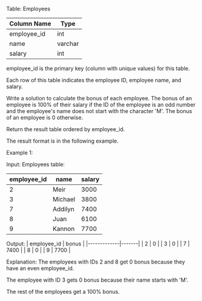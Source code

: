 Table: Employees

| Column Name | Type    |
|-------------|---------|
| employee_id | int     |
| name        | varchar |
| salary      | int     |

employee_id is the primary key (column with unique values) for this table.

Each row of this table indicates the employee ID, employee name, and salary.
 

Write a solution to calculate the bonus of each employee. The bonus of an employee is 100% of their salary if the ID of the employee is an odd number and the employee's name does not start with the character 'M'. The bonus of an employee is 0 otherwise.

Return the result table ordered by employee_id.

The result format is in the following example.

Example 1:

Input: 
Employees table:

| employee_id | name    | salary |
|-------------|---------|--------|
| 2           | Meir    | 3000   |
| 3           | Michael | 3800   |
| 7           | Addilyn | 7400   |
| 8           | Juan    | 6100   |
| 9           | Kannon  | 7700   |

Output: 
| employee_id | bonus |
|-------------|-------|
| 2           | 0     |
| 3           | 0     |
| 7           | 7400  |
| 8           | 0     |
| 9           | 7700  |

Explanation: 
The employees with IDs 2 and 8 get 0 bonus because they have an even employee_id.

The employee with ID 3 gets 0 bonus because their name starts with 'M'.

The rest of the employees get a 100% bonus.
